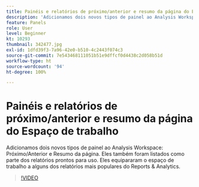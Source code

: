 ```yaml
---
title: Painéis e relatórios de próximo/anterior e resumo da página do Espaço de trabalho
description: 'Adicionamos dois novos tipos de painel ao Analysis Workspace: Próximo/Anterior e Resumo da página. Eles também foram listados como parte dos relatórios prontos para uso. Eles equipararam o espaço de trabalho a alguns dos relatórios mais populares do Reports & Analytics.'
feature: Panels
role: User
level: Beginner
kt: 10293
thumbnail: 342477.jpg
exl-id: 1dfd39f3-7a96-42e0-b510-4c2443f074c3
source-git-commit: 7e543468111051b51e9dffcf0d4438c2d058b51d
workflow-type: ht
source-wordcount: '94'
ht-degree: 100%

---
```


# Painéis e relatórios de próximo/anterior e resumo da página do Espaço de trabalho

Adicionamos dois novos tipos de painel ao Analysis Workspace: Próximo/Anterior e Resumo da página. Eles também foram listados como parte dos relatórios prontos para uso. Eles equipararam o espaço de trabalho a alguns dos relatórios mais populares do Reports &amp; Analytics.

>[!VIDEO](https://video.tv.adobe.com/v/342477/?quality=12&learn=on)
